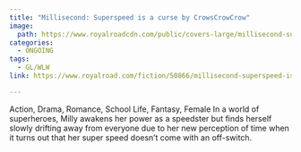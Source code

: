 ```yaml
---
title: "Millisecond: Superspeed is a curse by CrowsCrowCrow"
image:
  path: https://www.royalroadcdn.com/public/covers-large/millisecond-superspeed-is-a-curse-gl-aaba2gqk-ra.jpg
categories:
  - ONGOING
tags:
  - GL/WLW
link: https://www.royalroad.com/fiction/50866/millisecond-superspeed-is-a-curse

---
```

Action, Drama, Romance, School Life, Fantasy, Female In a world of superheroes, Milly awakens her power as a speedster but finds herself slowly drifting away from everyone due to her new perception of time when it turns out that her super speed doesn’t come with an off-switch.

